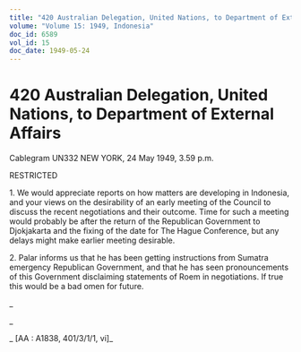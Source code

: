 ```yaml
---
title: "420 Australian Delegation, United Nations, to Department of External Affairs"
volume: "Volume 15: 1949, Indonesia"
doc_id: 6589
vol_id: 15
doc_date: 1949-05-24
---
```


# 420 Australian Delegation, United Nations, to Department of External Affairs

Cablegram UN332 NEW YORK, 24 May 1949, 3.59 p.m.

RESTRICTED

1\. We would appreciate reports on how matters are developing in Indonesia, and your views on the desirability of an early meeting of the Council to discuss the recent negotiations and their outcome. Time for such a meeting would probably be after the return of the Republican Government to Djokjakarta and the fixing of the date for The Hague Conference, but any delays might make earlier meeting desirable.

2\. Palar informs us that he has been getting instructions from Sumatra emergency Republican Government, and that he has seen pronouncements of this Government disclaiming statements of Roem in negotiations. If true this would be a bad omen for future.

_

_

_ [AA : A1838, 401/3/1/1, vi]_
